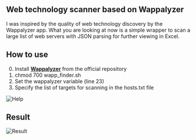 ## Web technology scanner based on Wappalyzer
I was inspired by the quality of web technology discovery by the Wappalyzer app. 
What you are looking at now is a simple wrapper to scan a large list of web servers with JSON parsing for further viewing in Excel.

## How to use
0. Install [**Wappalyzer**](https://github.com/wappalyzer/wappalyzer) from the official repository
1. chmod 700 wapp_finder.sh
2. Set the wappalyzer variable (line 23)
3. Specify the list of targets for scanning in the hosts.txt file

![Help](https://user-images.githubusercontent.com/74209689/222688183-312a2933-7bda-41d2-a13e-ee6477168d88.PNG)


## Result

![Result](https://user-images.githubusercontent.com/74209689/222688138-ebbe623d-af13-4cd3-b6f4-01a5238a9b52.PNG)
